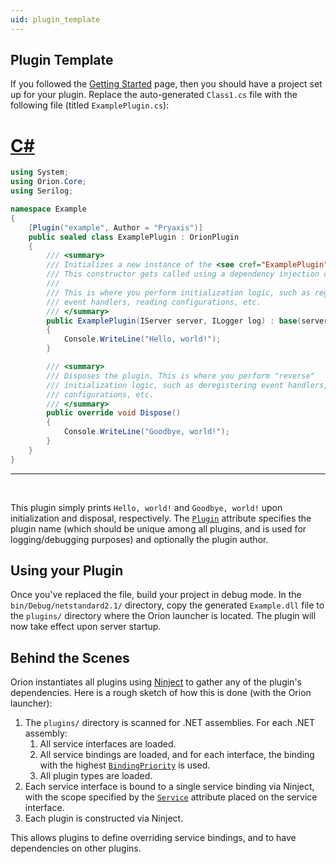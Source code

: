 ```yaml
---
uid: plugin_template
---
```


## Plugin Template

If you followed the [Getting Started](xref:getting_started_api) page, then you should have a project set up for your plugin. Replace the auto-generated `Class1.cs` file with the following file (titled `ExamplePlugin.cs`):

# [C#](#tab/c-sharp)

```csharp
using System;
using Orion.Core;
using Serilog;

namespace Example
{
    [Plugin("example", Author = "Pryaxis")]
    public sealed class ExamplePlugin : OrionPlugin
    {
        /// <summary>
        /// Initializes a new instance of the <see cref="ExamplePlugin"/> class.
        /// This constructor gets called using a dependency injection container.
        ///
        /// This is where you perform initialization logic, such as registering
        /// event handlers, reading configurations, etc.
        /// </summary>
        public ExamplePlugin(IServer server, ILogger log) : base(server, log)
        {
            Console.WriteLine("Hello, world!");
        }

        /// <summary>
        /// Disposes the plugin. This is where you perform "reverse"
        /// initialization logic, such as deregistering event handlers, writing
        /// configurations, etc.
        /// </summary>
        public override void Dispose()
        {
            Console.WriteLine("Goodbye, world!");
        }
    }
}
```

***

&nbsp;

This plugin simply prints `Hello, world!` and `Goodbye, world!` upon initialization and disposal, respectively. The [`Plugin`](xref:Orion.Core.PluginAttribute) attribute specifies the plugin name (which should be unique among all plugins, and is used for logging/debugging purposes) and optionally the plugin author.

## Using your Plugin

Once you've replaced the file, build your project in debug mode. In the `bin/Debug/netstandard2.1/` directory, copy the generated `Example.dll` file to the `plugins/` directory where the Orion launcher is located. The plugin will now take effect upon server startup.

## Behind the Scenes

Orion instantiates all plugins using [Ninject](https://www.nuget.org/packages/Ninject) to gather any of the plugin's dependencies. Here is a rough sketch of how this is done (with the Orion launcher):

1. The `plugins/` directory is scanned for .NET assemblies. For each .NET assembly:
    1. All service interfaces are loaded.
    2. All service bindings are loaded, and for each interface, the binding with the highest [`BindingPriority`](xref:Orion.Core.BindingPriority) is used.
    3. All plugin types are loaded.
2. Each service interface is bound to a single service binding via Ninject, with the scope specified by the [`Service`](xref:Orion.Core.ServiceAttribute) attribute placed on the service interface.
3. Each plugin is constructed via Ninject.

This allows plugins to define overriding service bindings, and to have dependencies on other plugins.
